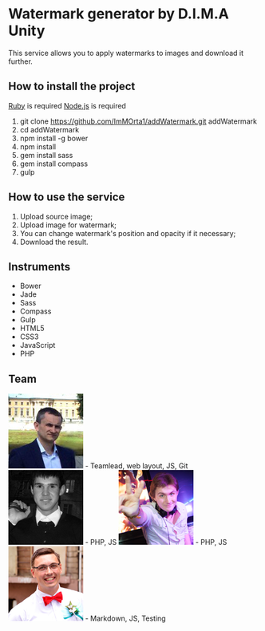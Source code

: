 # Watermark generator by D.I.M.A Unity

This service allows you to apply watermarks to images and download it further. 

## How to install the project
[Ruby](https://www.ruby-lang.org/en/) is required
[Node.js](https://nodejs.org/en/) is required

1. git clone https://github.com/ImMOrta1/addWatermark.git addWatermark
2. cd addWatermark
3. npm install -g bower
4. npm install
5. gem install sass
6. gem install compass
5. gulp

## How to use the service
1. Upload source image;
2. Upload image for watermark;
3. You can change watermark's position and opacity if it necessary;
4. Download the result.

## Instruments 

* Bower
* Jade
* Sass
* Compass
* Gulp
* HTML5
* CSS3
* JavaScript
* PHP

## Team 
![Dmitry Mezhuev](https://github.com/imezler/Test/blob/master/team1.png "Dmitry Mezhuev") - Teamlead, web layout, JS, Git
![Max Roschin](https://github.com/imezler/Test/blob/master/team2.png "Max Roschin") - PHP, JS
![Artyom Danshin](https://github.com/imezler/Test/blob/master/team3.png "Artyom Danshin") - PHP, JS
![Ilya Metsler](https://github.com/imezler/Test/blob/master/team4.png "Ilya Metsler") - Markdown, JS, Testing
